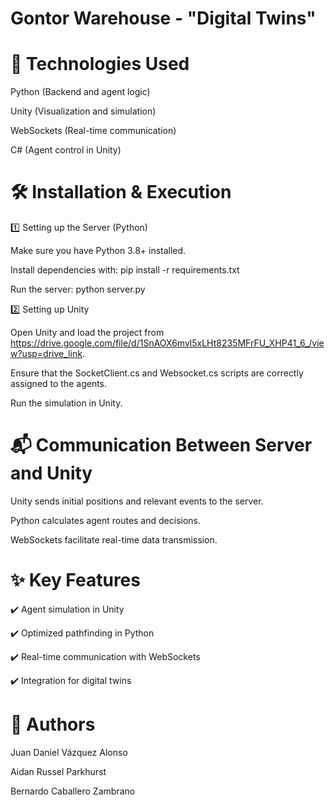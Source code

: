 # Gontor Warehouse - "Digital Twins"

# 🚀 Technologies Used

Python (Backend and agent logic)

Unity (Visualization and simulation)

WebSockets (Real-time communication)

C# (Agent control in Unity)

# 🛠️ Installation & Execution

1️⃣ Setting up the Server (Python)

Make sure you have Python 3.8+ installed.

Install dependencies with:
pip install -r requirements.txt

Run the server:
python server.py



2️⃣ Setting up Unity

Open Unity and load the project from https://drive.google.com/file/d/1SnAOX6mvl5xLHt8235MFrFU_XHP41_6_/view?usp=drive_link.

Ensure that the SocketClient.cs and Websocket.cs scripts are correctly assigned to the agents.

Run the simulation in Unity.


# 📬 Communication Between Server and Unity

Unity sends initial positions and relevant events to the server.

Python calculates agent routes and decisions.

WebSockets facilitate real-time data transmission.


# ✨ Key Features

✔️ Agent simulation in Unity

✔️ Optimized pathfinding in Python

✔️ Real-time communication with WebSockets

✔️ Integration for digital twins


# 📝 Authors

Juan Daniel Vázquez Alonso

Aidan Russel Parkhurst

Bernardo Caballero Zambrano
